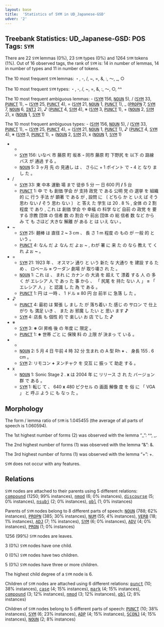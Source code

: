 ```yaml
---
layout: base
title:  'Statistics of SYM in UD_Japanese-GSD'
udver: '2'
---
```


## Treebank Statistics: UD_Japanese-GSD: POS Tags: `SYM`

There are 22 `SYM` lemmas (0%), 23 `SYM` types (0%) and 1264 `SYM` tokens (1%).
Out of 16 observed tags, the rank of `SYM` is: 14 in number of lemmas, 14 in number of types and 11 in number of tokens.

The 10 most frequent `SYM` lemmas: ・, -, /, ~, =, &, :, 〜, _, ○

The 10 most frequent `SYM` types:  ・, -, /, ~, =, &, :, 〜, ○, ^^

The 10 most frequent ambiguous lemmas: - (<tt><a href="ja_gsd-pos-SYM.html">SYM</a></tt> 156, <tt><a href="ja_gsd-pos-NOUN.html">NOUN</a></tt> 5), / (<tt><a href="ja_gsd-pos-SYM.html">SYM</a></tt> 33, <tt><a href="ja_gsd-pos-PUNCT.html">PUNCT</a></tt> 1), ~ (<tt><a href="ja_gsd-pos-SYM.html">SYM</a></tt> 25, <tt><a href="ja_gsd-pos-PUNCT.html">PUNCT</a></tt> 4), = (<tt><a href="ja_gsd-pos-SYM.html">SYM</a></tt> 21, <tt><a href="ja_gsd-pos-NOUN.html">NOUN</a></tt> 1, <tt><a href="ja_gsd-pos-PUNCT.html">PUNCT</a></tt> 1), _ (<tt><a href="ja_gsd-pos-PROPN.html">PROPN</a></tt> 7, <tt><a href="ja_gsd-pos-SYM.html">SYM</a></tt> 7, <tt><a href="ja_gsd-pos-NOUN.html">NOUN</a></tt> 6, <tt><a href="ja_gsd-pos-INTJ.html">INTJ</a></tt> 2), ♪ (<tt><a href="ja_gsd-pos-PUNCT.html">PUNCT</a></tt> 4, <tt><a href="ja_gsd-pos-SYM.html">SYM</a></tt> 4), ※ (<tt><a href="ja_gsd-pos-SYM.html">SYM</a></tt> 3, <tt><a href="ja_gsd-pos-PUNCT.html">PUNCT</a></tt> 1), + (<tt><a href="ja_gsd-pos-NOUN.html">NOUN</a></tt> 2, <tt><a href="ja_gsd-pos-SYM.html">SYM</a></tt> 2), x (<tt><a href="ja_gsd-pos-NOUN.html">NOUN</a></tt> 1, <tt><a href="ja_gsd-pos-SYM.html">SYM</a></tt> 1)

The 10 most frequent ambiguous types:  - (<tt><a href="ja_gsd-pos-SYM.html">SYM</a></tt> 156, <tt><a href="ja_gsd-pos-NOUN.html">NOUN</a></tt> 5), / (<tt><a href="ja_gsd-pos-SYM.html">SYM</a></tt> 33, <tt><a href="ja_gsd-pos-PUNCT.html">PUNCT</a></tt> 1), ~ (<tt><a href="ja_gsd-pos-SYM.html">SYM</a></tt> 25, <tt><a href="ja_gsd-pos-PUNCT.html">PUNCT</a></tt> 4), = (<tt><a href="ja_gsd-pos-SYM.html">SYM</a></tt> 21, <tt><a href="ja_gsd-pos-NOUN.html">NOUN</a></tt> 1, <tt><a href="ja_gsd-pos-PUNCT.html">PUNCT</a></tt> 1), ♪ (<tt><a href="ja_gsd-pos-PUNCT.html">PUNCT</a></tt> 4, <tt><a href="ja_gsd-pos-SYM.html">SYM</a></tt> 4), ※ (<tt><a href="ja_gsd-pos-SYM.html">SYM</a></tt> 3, <tt><a href="ja_gsd-pos-PUNCT.html">PUNCT</a></tt> 1), + (<tt><a href="ja_gsd-pos-NOUN.html">NOUN</a></tt> 2, <tt><a href="ja_gsd-pos-SYM.html">SYM</a></tt> 2), x (<tt><a href="ja_gsd-pos-NOUN.html">NOUN</a></tt> 1, <tt><a href="ja_gsd-pos-SYM.html">SYM</a></tt> 1)


* -
  * <tt><a href="ja_gsd-pos-SYM.html">SYM</a></tt> 156: いなべ 市 藤原 町 坂本 <b>-</b> 同市 藤原 町 下野尻 を 以下 の 路線 バス が 通過 する 。
  * <tt><a href="ja_gsd-pos-NOUN.html">NOUN</a></tt> 5: 3 ヶ月 先 の 見通し は 、 さらに + 1 ポイント で <b>-</b> 4 と なり まし た 。
* /
  * <tt><a href="ja_gsd-pos-SYM.html">SYM</a></tt> 33: 東 中本 運動 場 まで 徒歩 5 分 一 日 600 円 <b>/</b> 5 台
  * <tt><a href="ja_gsd-pos-PUNCT.html">PUNCT</a></tt> 1: 中 で も 創価 学会 が 支持 政党 で ある 公明 党 の 選挙 を 組織 的 に 行う 手法 が 顕著 で ある が , 設問 に 〔 どちら か と いえ ば そう 思わ ない <b>/</b> そう 思わ ない 〕 と 答え た 学生 は 20 . 8 % , 全体 の 2 割 程度 で あり , これ は 創価 学会 や 幸福 の 科学 など 自前 の 政党 を 要する 宗教 団体 の 信者 数 の 割合 や 前出 団体 の 総 信者 数 など から み て も さほど 大きな 解離 が ある と は いえ ない 。
* ~
  * <tt><a href="ja_gsd-pos-SYM.html">SYM</a></tt> 25: 麺棒 は 直径 2 <b>~</b> 3 cm 、 長 さ 1 m 程度 の もの が 一般 的 と いう 。
  * <tt><a href="ja_gsd-pos-PUNCT.html">PUNCT</a></tt> 4: なん だ よ なん だ よぉ ~ , わが 署 に 来 た の なら 教え て くれ よぉ <b>~</b> 。
* =
  * <tt><a href="ja_gsd-pos-SYM.html">SYM</a></tt> 21: 1923 年 、 オスマン 通り と いう 新た な 大通り を 建設 する ため 、 ロベール <b>=</b> ウーダン 劇場 が 取り壊さ れ た 。
  * <tt><a href="ja_gsd-pos-NOUN.html">NOUN</a></tt> 1: これ は 、 まれ に カナン の 大渦 を 超え て 漂着 する 人 の 多く が エレシア 人 で あっ た 事 から 、 「 尻尾 を 持た ない 人 」 <b>=</b> 「 エレシア 人 」 と 認識 し た 為 で ある 。
  * <tt><a href="ja_gsd-pos-PUNCT.html">PUNCT</a></tt> 1: 円 は 一時 、 1 ドル <b>=</b> 80 円 台 前半 に 急落 し た 。
* ♪
  * <tt><a href="ja_gsd-pos-PUNCT.html">PUNCT</a></tt> 4: 最初 は 緊張 し まし た が 落ち着い た 感じ の サロン で 仕上がり も 満足 いき 、 また お 邪魔 し たい と 思い ます <b>♪</b>
  * <tt><a href="ja_gsd-pos-SYM.html">SYM</a></tt> 4: 店長 も 個性 的 で 楽しい お 店 でし た <b>♪</b>
* ※
  * <tt><a href="ja_gsd-pos-SYM.html">SYM</a></tt> 3: <b>※</b> GI 昇格 後 の 年度 に 限定 。
  * <tt><a href="ja_gsd-pos-PUNCT.html">PUNCT</a></tt> 1: <b>※</b> 世帯 ごと に 保険 料 の 上限 が 決まっ て いる 。
* +
  * <tt><a href="ja_gsd-pos-NOUN.html">NOUN</a></tt> 2: 5 月 4 日 午前 4 時 32 分 生まれ の A 型 Rh <b>+</b> 、 身長 155 . 6 cm 。
  * <tt><a href="ja_gsd-pos-SYM.html">SYM</a></tt> 2: リモコン <b>+</b> ヌンチャク を 交互 に 振っ て 助走 する 。
* x
  * <tt><a href="ja_gsd-pos-NOUN.html">NOUN</a></tt> 1: Sonic Stage 2 . <b>x</b> は 2004 年 に リリース さ れ た バージョン 群 で ある 。
  * <tt><a href="ja_gsd-pos-SYM.html">SYM</a></tt> 1: 転じ て 、 640 <b>x</b> 480 ピクセル の 画面 解像 度 を 俗 に 「 VGA 」 と 呼ぶ よう に も なっ た 。

## Morphology

The form / lemma ratio of `SYM` is 1.045455 (the average of all parts of speech is 1.060594).

The 1st highest number of forms (2) was observed with the lemma “_”: ^^, _.

The 2nd highest number of forms (1) was observed with the lemma “&”: &.

The 3rd highest number of forms (1) was observed with the lemma “+”: +.

`SYM` does not occur with any features.


## Relations

`SYM` nodes are attached to their parents using 5 different relations: <tt><a href="ja_gsd-dep-compound.html">compound</a></tt> (1250; 99% instances), <tt><a href="ja_gsd-dep-nmod.html">nmod</a></tt> (6; 0% instances), <tt><a href="ja_gsd-dep-discourse.html">discourse</a></tt> (5; 0% instances), <tt><a href="ja_gsd-dep-nsubj.html">nsubj</a></tt> (2; 0% instances), <tt><a href="ja_gsd-dep-obl.html">obl</a></tt> (1; 0% instances)

Parents of `SYM` nodes belong to 8 different parts of speech: <tt><a href="ja_gsd-pos-NOUN.html">NOUN</a></tt> (788; 62% instances), <tt><a href="ja_gsd-pos-PROPN.html">PROPN</a></tt> (385; 30% instances), <tt><a href="ja_gsd-pos-NUM.html">NUM</a></tt> (55; 4% instances), <tt><a href="ja_gsd-pos-VERB.html">VERB</a></tt> (18; 1% instances), <tt><a href="ja_gsd-pos-ADJ.html">ADJ</a></tt> (7; 1% instances), <tt><a href="ja_gsd-pos-SYM.html">SYM</a></tt> (6; 0% instances), <tt><a href="ja_gsd-pos-ADV.html">ADV</a></tt> (4; 0% instances), <tt><a href="ja_gsd-pos-PRON.html">PRON</a></tt> (1; 0% instances)

1256 (99%) `SYM` nodes are leaves.

3 (0%) `SYM` nodes have one child.

0 (0%) `SYM` nodes have two children.

5 (0%) `SYM` nodes have three or more children.

The highest child degree of a `SYM` node is 6.

Children of `SYM` nodes are attached using 6 different relations: <tt><a href="ja_gsd-dep-punct.html">punct</a></tt> (10; 38% instances), <tt><a href="ja_gsd-dep-case.html">case</a></tt> (4; 15% instances), <tt><a href="ja_gsd-dep-mark.html">mark</a></tt> (4; 15% instances), <tt><a href="ja_gsd-dep-compound.html">compound</a></tt> (3; 12% instances), <tt><a href="ja_gsd-dep-nmod.html">nmod</a></tt> (3; 12% instances), <tt><a href="ja_gsd-dep-obl.html">obl</a></tt> (2; 8% instances)

Children of `SYM` nodes belong to 5 different parts of speech: <tt><a href="ja_gsd-pos-PUNCT.html">PUNCT</a></tt> (10; 38% instances), <tt><a href="ja_gsd-pos-SYM.html">SYM</a></tt> (6; 23% instances), <tt><a href="ja_gsd-pos-ADP.html">ADP</a></tt> (4; 15% instances), <tt><a href="ja_gsd-pos-SCONJ.html">SCONJ</a></tt> (4; 15% instances), <tt><a href="ja_gsd-pos-NOUN.html">NOUN</a></tt> (2; 8% instances)

